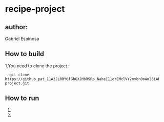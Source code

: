 # recipe-project

## author:
Gabriel Espinosa


## How to build
1.You need to clone the project : 
    
	- git clone  https://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@github.com/ElSueno323/recipe-project.git

 

## How to run
1.

2.
